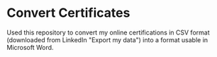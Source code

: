 # Convert Certificates

Used this repository to convert my online certifications in CSV format (downloaded from LinkedIn "Export my data") into a format usable in Microsoft Word.
